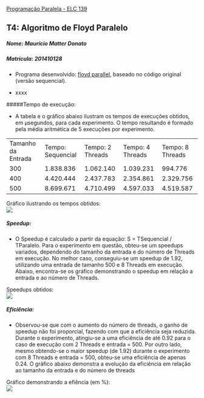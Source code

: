 [Programação Paralela - ELC 139](https://github.com/AndreaInfUFSM/elc139-2016a)

## T4: Algoritmo de Floyd Paralelo

##### Nome: Maurício Matter Donato
##### Matrícula: 201410128

- Programa desenvolvido: [floyd parallel](https://github.com/mauriciomd/elc139-2016a/tree/master/trabalhos/t4/floyd_parallel), baseado no código original (versão sequencial).

- xxxx

#####Tempo de execução: 
- A tabela e o gráfico abaixo ilustram os tempos de execuções obtidos, em µsegundos, para cada experimento. O tempo resultando é formado pela média aritmética de 5 execuções por experimento.
<TABLE>
        <TR>
          <TD>Tamanho da Entrada</TD>
          <TD>Tempo: Sequencial</TD>
          <TD>Tempo: 2 Threads</TD>
          <TD>Tempo: 4 Threads</TD>
          <TD>Tempo: 8 Threads</TD>
        </TR>
        <TR>
        	<TD>300</TD>
        	<TD>1.838.836</TD>
        	<TD>1.062.140</TD>
          <TD>1.039.231</TD>
          <TD>994.776</TD>
        </TR>
        <TR>
          <TD>400</TD>
          <TD>4.420.444</TD>
          <TD>2.437.783</TD>
          <TD>2.354.861</TD>
          <TD>2.329.756</TD>
        </TR>
        <TR>
        	<TD>500</TD>
          <TD>8.699.671</TD>
          <TD>4.710.499</TD>
          <TD>4.597.033</TD>
          <TD>4.519.587</TD>
        </TR>
</TABLE>

Gráfico ilustrando os tempos obtidos: </br>
<img src="http://i.imgur.com/EX4utg3.png"/> </br>

##### Speedup:
- O Speedup é calculado a partir da equação: S = TSequencial / TParalelo. Para o experimento em questão, obteu-se um speedups variados, dependendo do tamanho da entrada e do número de Threads em execução. No melhor caso, conseguiu-se um speedup de 1.92, utilizando uma entrada de tamanho 500 e 8 Threads em execução. Abaixo, encontra-se os gráfico demonstrando o speedup em relação a entrada e ao número de Threads. </br>

Speedups obtidos: </br>
<img src="http://i.imgur.com/HnnuKsl.png" /> </br>

##### Eficiência:
- Observou-se que com o aumento do número de threads, o ganho de speedup não foi proporcial, fazendo com que a eficiência seja reduzida. Durante o experimento, atingiu-se a uma eficiência de até 0.92 para o caso de execução com 2 Threads e entrada = 500. Por outro lado, mesmo obtendo-se o maior speedup (de 1.92) durante o experimento com 8 Threads e entrada = 500, obteu-se uma eficiência de apenas 0.24. O gráfico abaixo demonstra a evolução da eficiência em relação ao tamanho da entrada e do número de threads</br>

Gráfico demonstrando a efiência (em %): </br>
<img src="http://i.imgur.com/HsCQBh5.png"/> </br>
